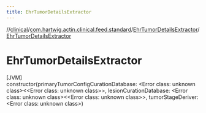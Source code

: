 ```yaml
---
title: EhrTumorDetailsExtractor
---
```

//[clinical](../../../index.html)/[com.hartwig.actin.clinical.feed.standard](../index.html)/[EhrTumorDetailsExtractor](index.html)/[EhrTumorDetailsExtractor](-ehr-tumor-details-extractor.html)



# EhrTumorDetailsExtractor



[JVM]\
constructor(primaryTumorConfigCurationDatabase: &lt;Error class: unknown class&gt;&lt;&lt;Error class: unknown class&gt;&gt;, lesionCurationDatabase: &lt;Error class: unknown class&gt;&lt;&lt;Error class: unknown class&gt;&gt;, tumorStageDeriver: &lt;Error class: unknown class&gt;)




